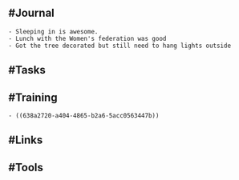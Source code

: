 ## #Journal
	- Sleeping in is awesome.
	- Lunch with the Women's federation was good
	- Got the tree decorated but still need to hang lights outside
## #Tasks
## #Training
	- ((638a2720-a404-4865-b2a6-5acc0563447b))
## #Links
## #Tools